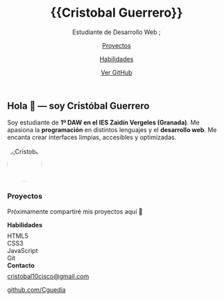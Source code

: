 

<div class="wrap"><!-- HEADER --><header>
<div class="brand">
<div class="logo" aria-hidden="true"></div>
<div>
<h1><stromg>{{Cristobal Guerrero}}</stromg></h1>
<p>Estudiante de Desarrollo Web ;</p>
</div>
</div>
<P><nav><a href="#proyectos">Proyectos</a></P> 
 <P> <a href="#skills">Habilidades</a> </P>
 <P><a class="cta" href="https://github.com/Cguedia" target="_blank" rel="noopener">Ver GitHub</a></P>
</nav></header>
<div class="grid"><!-- MAIN -->
 <section class="max-w-3xl mx-auto px-4 text-center">
    <h2 class="text-2xl font-semibold mb-4">Hola 👋 — soy Cristóbal Guerrero</h2>
    <p class="text-gray-700 leading-relaxed">
      Soy estudiante de <strong>1º DAW en el IES Zaidín Vergeles (Granada)</strong>.  
      Me apasiona la <strong>programación</strong> en distintos lenguajes y el
      <strong>desarrollo web</strong>.  
      Me encanta crear interfaces limpias, accesibles y optimizadas.
    </p>
  </section>
  
<div class="avatar" aria-hidden="true">
  <img 
    src="https://concepto.de/wp-content/uploads/2020/08/Programacion-informatica-scaled-e1724960033513.jpg" 
    alt="Cristobal" 
    style="width: 80px; height: 80px; border-radius: 50%;" 
  />
</div>
</section>
 <section class="max-w-3xl mx-auto px-4 mt-12">
    <h3 class="text-xl font-semibold mb-4 text-center">Proyectos</h3>
    <p class="text-center text-gray-600">Próximamente compartiré mis proyectos aquí 🚀</p>
  </section>
<!-- SIDEBAR -->
<aside class="sidebar">
<div class="card section">
<h4 style="margin: 0 0 8px 0;">Habilidades</h4>
<div id="skills" class="skills">
<div class="skill">HTML5</div>
<div class="skill">CSS3</div>
<div class="skill">JavaScript</div>
<div class="skill">Git</div>
</div>
<div class="card section">
<h4 style="margin: 0 0 8 0;"><strong></strong>Contacto</h4></strong>
<div id="contacto" class="contact"><a href="mailto:cristobal10cisco@gmail.com">cristobal10cisco@gmail.com </a>
  
<a href="https://github.com/Cguedia" target="_blank" rel="noopener"> github.com/Cguedia </a> 
</div>
</aside>
</div>
</div>
